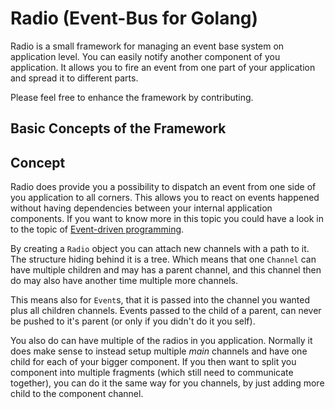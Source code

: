 # Radio (Event-Bus for Golang)

Radio is a small framework for managing an event base system on application level. You can easily notify another component
of you application. It allows you to fire an event from one part of your application and spread it to different parts.

Please feel free to enhance the framework by contributing.

## Basic Concepts of the Framework

## Concept

Radio does provide you a possibility to dispatch an event from one side of you application to all corners. This allows
you to react on events happened without having dependencies between your internal application components. If you want to
know more in this topic you could have a look in to the topic of
[Event-driven programming](https://en.wikipedia.org/wiki/Event-driven_programming).

By creating a `Radio` object you can attach new channels with a path to it. The structure hiding behind it is a tree. 
Which means that one `Channel` can have multiple children and may has a parent channel, and this channel then do may also
have another time multiple more channels.

This means also for `Event`s, that it is passed into the channel you wanted plus all children channels. Events passed to
the child of a parent, can never be pushed to it's parent (or only if you didn't do it you self).

You also do can have multiple of the radios in you application. Normally it does make sense to instead setup multiple
*main* channels and have one child for each of your bigger component. If you then want to split you component into
multiple fragments (which still need to communicate together), you can do it the same way for you channels, by just
adding more child to the component channel.
